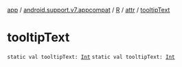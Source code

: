 [app](../../../index.md) / [android.support.v7.appcompat](../../index.md) / [R](../index.md) / [attr](index.md) / [tooltipText](./tooltip-text.md)

# tooltipText

`static val tooltipText: `[`Int`](https://kotlinlang.org/api/latest/jvm/stdlib/kotlin/-int/index.html)
`static val tooltipText: `[`Int`](https://kotlinlang.org/api/latest/jvm/stdlib/kotlin/-int/index.html)